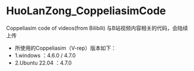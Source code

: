# HuoLanZong_CoppeliasimCode
Coppeliasim code of videos(from Bilibili)
与B站视频内容相关的代码，会陆续上传
* 所使用的Coppeliasim（V-rep）版本如下：
* 1.windows ：4.6.0 / 4.7.0
* 2.Ubuntu 22.04 ：4.7.0
